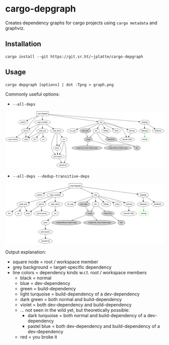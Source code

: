 # cargo-depgraph

Creates dependency graphs for cargo projects using `cargo metadata` and graphviz.

## Installation

`cargo install --git https://git.sr.ht/~jplatte/cargo-depgraph`

## Usage

`cargo depgraph [options] | dot -Tpng > graph.png`

Commonly useful options:

* `--all-deps`

![cargo-depgraph's dependency graph](graph_all.png)

* `--all-deps --dedup-transitive-deps`

![cargo-depgraph's dependency graph with transitive dependency edges de-duplicated](graph_all_deduped.png)

Output explanation:

* square node = root / workspace member
* grey background = target-specific dependency
* line colors = dependency kinds w.r.t. root / workspace members
  * black = normal
  * blue = dev-dependency
  * green = build-dependency
  * light turquoise = build-dependency of a dev-dependency
  * dark green = both normal and build-dependency
  * violet = both dev-dependency and build-dependency
  * … not seen in the wild yet, but theoretically possible:
    * dark turquoise = both normal and build-dependency of a dev-dependency
    * pastel blue = both dev-dependency and build-dependency of a dev-dependency
  * red = you broke it
